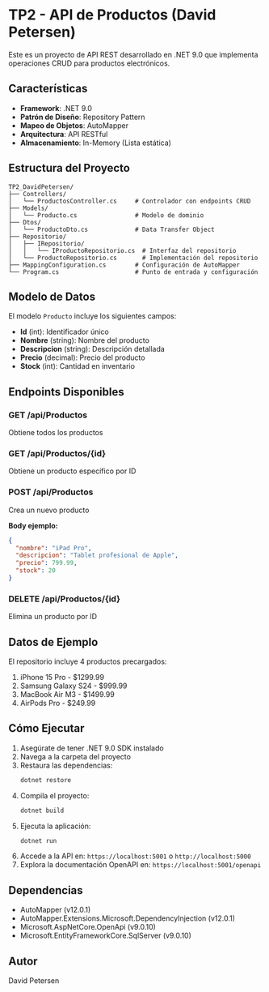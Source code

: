 # TP2 - API de Productos (David Petersen)

Este es un proyecto de API REST desarrollado en .NET 9.0 que implementa operaciones CRUD para productos electrónicos.

## Características

- **Framework**: .NET 9.0
- **Patrón de Diseño**: Repository Pattern
- **Mapeo de Objetos**: AutoMapper
- **Arquitectura**: API RESTful
- **Almacenamiento**: In-Memory (Lista estática)

## Estructura del Proyecto

```
TP2_DavidPetersen/
├── Controllers/
│   └── ProductosController.cs     # Controlador con endpoints CRUD
├── Models/
│   └── Producto.cs                # Modelo de dominio
├── Dtos/
│   └── ProductoDto.cs             # Data Transfer Object
├── Repositorio/
│   ├── IRepositorio/
│   │   └── IProductoRepositorio.cs  # Interfaz del repositorio
│   └── ProductoRepositorio.cs       # Implementación del repositorio
├── MappingConfiguration.cs        # Configuración de AutoMapper
└── Program.cs                     # Punto de entrada y configuración
```

## Modelo de Datos

El modelo `Producto` incluye los siguientes campos:

- **Id** (int): Identificador único
- **Nombre** (string): Nombre del producto
- **Descripcion** (string): Descripción detallada
- **Precio** (decimal): Precio del producto
- **Stock** (int): Cantidad en inventario

## Endpoints Disponibles

### GET /api/Productos
Obtiene todos los productos

### GET /api/Productos/{id}
Obtiene un producto específico por ID

### POST /api/Productos
Crea un nuevo producto

**Body ejemplo:**
```json
{
  "nombre": "iPad Pro",
  "descripcion": "Tablet profesional de Apple",
  "precio": 799.99,
  "stock": 20
}
```

### DELETE /api/Productos/{id}
Elimina un producto por ID

## Datos de Ejemplo

El repositorio incluye 4 productos precargados:
1. iPhone 15 Pro - $1299.99
2. Samsung Galaxy S24 - $999.99
3. MacBook Air M3 - $1499.99
4. AirPods Pro - $249.99

## Cómo Ejecutar

1. Asegúrate de tener .NET 9.0 SDK instalado
2. Navega a la carpeta del proyecto
3. Restaura las dependencias:
   ```bash
   dotnet restore
   ```
4. Compila el proyecto:
   ```bash
   dotnet build
   ```
5. Ejecuta la aplicación:
   ```bash
   dotnet run
   ```
6. Accede a la API en: `https://localhost:5001` o `http://localhost:5000`
7. Explora la documentación OpenAPI en: `https://localhost:5001/openapi`

## Dependencias

- AutoMapper (v12.0.1)
- AutoMapper.Extensions.Microsoft.DependencyInjection (v12.0.1)
- Microsoft.AspNetCore.OpenApi (v9.0.10)
- Microsoft.EntityFrameworkCore.SqlServer (v9.0.10)

## Autor

David Petersen
